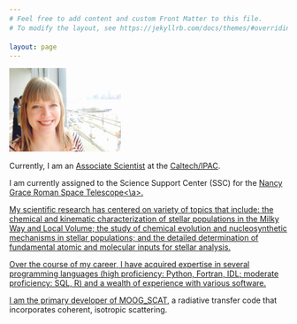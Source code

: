 ```yaml
---
# Feel free to add content and custom Front Matter to this file.
# To modify the layout, see https://jekyllrb.com/docs/themes/#overriding-theme-defaults

layout: page  
---
```


<img src="assets/JS_Pic2.jpg"  width="40%" height="30%">

Currently, I am an <a href="https://www.ipac.caltech.edu/science/staff/jennifer-sobeck">Associate Scientist</a> at the 
<a href="https://www.ipac.caltech.edu/">Caltech/IPAC</a>.

I am currently assigned to the Science Support Center (SSC) for the <a href="https://www.ipac.caltech.edu/project/roman">Nancy Grace Roman Space Telescope<\a>.

My scientific research has centered on variety of topics that include: the chemical and kinematic characterization of stellar populations in the Milky Way and 
Local Volume; the study of chemical evolution and nucleosynthetic mechanisms in stellar populations; and the detailed determination of fundamental atomic and 
molecular inputs for stellar analysis.  

Over the course of my career, I have acquired expertise in several programming languages (high proficiency: Python, Fortran, IDL; moderate proficiency: SQL, R) and a 
wealth of experience with various software.  

I am the primary developer of <a href="https://github.com/jsobeck/MOOG_SCAT">MOOG_SCAT</a>, a radiative transfer code that 
incorporates coherent, isotropic scattering. 


